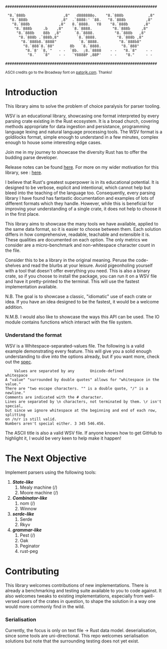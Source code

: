 ```wsv
####################################################################
                                                                    
 "8.`888b                 ,8"   d888888o.    "8.`888b           ,8" 
  "8.`888b               ,8"  .`8888:' `88.   "8.`888b         ,8"  
   "8.`888b             ,8"   8.`8888.   Y8    "8.`888b       ,8"   
    "8.`888b     .b    ,8"    `8.`8888.         "8.`888b     ,8"    
     "8.`888b    88b  ,8"      `8.`8888.         "8.`888b   ,8"     
      "8.`888b .`888b,8"        `8.`8888.         "8.`888b ,8"      
       "8.`888b8.`8888"          `8.`8888.         "8.`888b8"       
        "8.`888`8.`88"       8b   `8.`8888.         "8.`888"        
         "8.`8' `8,`"   - -  `8b.  ;8.`8888    - -   "8.`8"    - -  
          "8.`   `8"    - -   `Y8888P ,88P'    - -    "8."     - -  
                                                                    
####################################################################
```

<sup>ASCII credits go to the Broadway font on [patorjk.com](patorjk.com). Thanks!</sup>

# Introduction

This library aims to solve the problem of choice paralysis for parser tooling.

WSV is an educational library, showcasing one format interpreted by every parsing crate existing in the Rust ecosystem. It is a broad church, covering methods appropriate for data ingestion and persistance, programming language lexing and natural language processing tools. The WSV format is a goldilocks format, simple enough to understand in a few minutes, complex enough to house some interesting edge cases.

Join me in my journey to showcase the diversity Rust has to offer the budding parse developer.

Release notes can be found [here](https://github.com/honestlysamuk/wsv/blob/main/release_notes.md).
For more on my wider motivation for this library, see : [here](https://honestlysam.uk/superpower/).

I believe that Rust's greatest superpower is in its educational potential. It is designed to be verbose, explicit and intentional, which cannot help but bleed into the teaching of the language too. Consequently, every parsing library I have found has fantastic documentation and examples of lots of different formats which they handle. However, while this is beneficial for improving your understanding of a single crate, it does not help to choose it in the first place.

This library aims to showcase the many tools we have available, applied to the same data format, so it is easier to choose between them. Each solution differs in how comprehensive, readable, teachable and extensible it is. These qualities are documented on each option. The only metrics we consider are a micro-benchmark and non-whitespace character count in the file.

Consider this to be a library in the original meaning. Peruse the code-shelves and read the blurbs at your leisure. Avoid pigeonholing yourself with a tool that doesn't offer everything you need. This is also a binary crate, so if you choose to install the package, you can run it on a WSV file and have it pretty-printed to the terminal. This will use the fastest implementation available.

N.B. The goal is to showcase a classic, "idiomatic" use of each crate or idea. If you have an idea designed to be the fastest, it would be a welcome addition.

N.M.B. I would also like to showcase the ways this API can be used. The IO module contains functions which interact with the file system.

### Understand the format

WSV is a Whitespace-separated-values file. The following is a valid example demonstrating every feature. This will give you a solid enough understanding to dive into the options already, but if you want more, check out the [spec](https://dev.stenway.com/WSV/Specification.html).

```wsv
    Values are separated by any       Unicode-defined         whitespace   
A "value" "surrounded by double quotes" allows for "whitespace in the value."
There are "two escape characters. "" is a double quote, "/" is a newline."
Comments are indicated with the # character.
Lines are separated by \n characters, not terminated by them. \r isn't special,
but since we ignore whitespace at the beginning and end of each row, splitting
on /n/r is still valid.
Numbers aren't special either. 3 345 546.456. 
```

The ASCII title is also a valid WSV file. If anyone knows how to get GitHub to highlight it, I would be very keen to help make it happen!

# The Next Objective

Implement parsers using the following tools:
1. ***State-like***
   1. Mealy machine (/)
   2. Moore machine (/)
2. ***Combinator-like***
   1. nom (/)
   2. Winnow
3. ***serde-like***
   1. Serde
   2. Rkyv
4. ***grammar-like***
   1. Pest (/)
   2. Oak
   3. Peginator
   4.  rust-peg

# Contributing

This library welcomes contributions of new implementations. There is already a benchmarking and testing suite available to you to code against. It also welcomes tweaks to existing implementations, especially from well-versed users of the crates in question, to shape the solution in a way one would more commonly find in the wild. 

### Serialisation

Currently, the focus is only on text file -> Rust data model. deserialisation, since some tools are uni-directional. This repo welcomes serialisation solutions but note that the surrounding testing does not yet exist.

